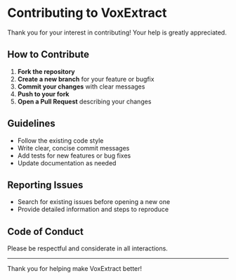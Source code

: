 # Contributing to VoxExtract

Thank you for your interest in contributing! Your help is greatly appreciated.

## How to Contribute

1. **Fork the repository**
2. **Create a new branch** for your feature or bugfix
3. **Commit your changes** with clear messages
4. **Push to your fork**
5. **Open a Pull Request** describing your changes

## Guidelines

- Follow the existing code style
- Write clear, concise commit messages
- Add tests for new features or bug fixes
- Update documentation as needed

## Reporting Issues

- Search for existing issues before opening a new one
- Provide detailed information and steps to reproduce

## Code of Conduct

Please be respectful and considerate in all interactions.

---

Thank you for helping make VoxExtract better!